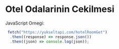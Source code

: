 # Otel Odalarinin Cekilmesi

JavaScript Ornegi:
```javascript
 fetch("https://yukseltapi.com/hotelRoomGet")
  .then((response) => response.json())
  .then((json) => console.log(json));

```